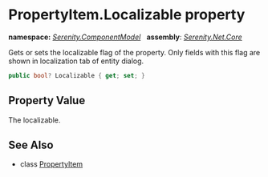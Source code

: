 # PropertyItem.Localizable property
**namespace:** *[Serenity.ComponentModel](../../README.md#serenity.componentmodel-namespace)*   **assembly**: *[Serenity.Net.Core](../../README.md)*

Gets or sets the localizable flag of the property. Only fields with this flag are shown in localization tab of entity dialog.

```csharp
public bool? Localizable { get; set; }
```

## Property Value

The localizable.

## See Also

* class [PropertyItem](../PropertyItem.md)